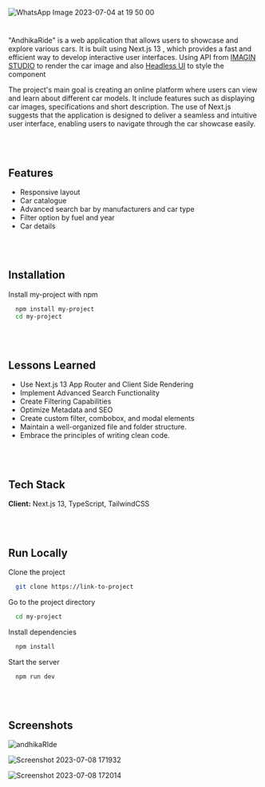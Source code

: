 
![WhatsApp Image 2023-07-04 at 19 50 00](https://github.com/andhikark/car-showcase-react/assets/75937835/22842255-fe2f-41cf-ac94-3b7551c81102)


# 
"AndhikaRide" is a web application that allows users to showcase and explore various cars. It is built using Next.js 13 , which provides a fast and efficient way to develop interactive user interfaces. Using API from [IMAGIN STUDIO](https://www.imagin.studio/car-image-api) to render the car image and also [Headless UI](https://headlessui.com/) to style the component

The project's main goal is creating an online platform where users can view and learn about different car models. It include features such as displaying car images, specifications and short description. The use of Next.js suggests that the application is designed to deliver a seamless and intuitive user interface, enabling users to navigate through the car showcase easily.

<br> </br> 
## Features

- Responsive layout
- Car catalogue
- Advanced search bar by manufacturers and car type
- Filter option by fuel and year
- Car details


<br> </br>
## Installation

Install my-project with npm

```bash
  npm install my-project
  cd my-project
```


<br> </br>
## Lessons Learned

- Use Next.js 13 App Router and Client Side Rendering
- Implement Advanced Search Functionality
- Create Filtering Capabilities
- Optimize Metadata and SEO
- Create custom filter, combobox, and modal elements
- Maintain a well-organized file and folder structure.
- Embrace the principles of writing clean code.



<br> </br>
## Tech Stack

**Client:** Next.js 13, TypeScript, TailwindCSS


<br> </br>
## Run Locally

Clone the project

```bash
  git clone https://link-to-project
```

Go to the project directory

```bash
  cd my-project
```

Install dependencies

```bash
  npm install
```

Start the server

```bash
  npm run dev
```


<br> </br>

## Screenshots

![andhikaRIde](https://github.com/andhikark/car-showcase-react/assets/75937835/3cd9ef73-a5be-454a-8714-a326e5cfc641)

![Screenshot 2023-07-08 171932](https://github.com/andhikark/car-showcase-react/assets/75937835/c5089112-80d6-4912-ac71-24334f624e5d)

![Screenshot 2023-07-08 172014](https://github.com/andhikark/car-showcase-react/assets/75937835/f8d45c10-1068-4e86-bb2d-8cbe4460370a)

